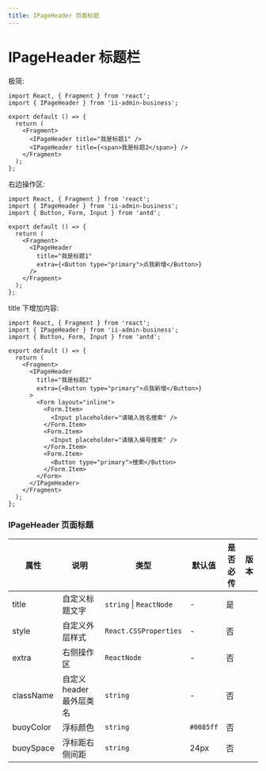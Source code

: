 ```yaml
---
title: IPageHeader 页面标题
---
```


# IPageHeader 标题栏

极简:

```tsx
import React, { Fragment } from 'react';
import { IPageHeader } from 'ii-admin-business';

export default () => {
  return (
    <Fragment>
      <IPageHeader title="我是标题1" />
      <IPageHeader title={<span>我是标题2</span>} />
    </Fragment>
  );
};
```

右边操作区:

```tsx
import React, { Fragment } from 'react';
import { IPageHeader } from 'ii-admin-business';
import { Button, Form, Input } from 'antd';

export default () => {
  return (
    <Fragment>
      <IPageHeader
        title="我是标题1"
        extra={<Button type="primary">点我新增</Button>}
      />
    </Fragment>
  );
};
```

title 下增加内容:

```tsx
import React, { Fragment } from 'react';
import { IPageHeader } from 'ii-admin-business';
import { Button, Form, Input } from 'antd';

export default () => {
  return (
    <Fragment>
      <IPageHeader
        title="我是标题2"
        extra={<Button type="primary">点我新增</Button>}
      >
        <Form layout="inline">
          <Form.Item>
            <Input placeholder="请输入姓名搜索" />
          </Form.Item>
          <Form.Item>
            <Input placeholder="请输入编号搜索" />
          </Form.Item>
          <Form.Item>
            <Button type="primary">搜索</Button>
          </Form.Item>
        </Form>
      </IPageHeader>
    </Fragment>
  );
};
```

### IPageHeader 页面标题

| 属性      | 说明                     | 类型                    | 默认值    | 是否必传 | 版本 |
| --------- | ------------------------ | ----------------------- | --------- | -------- | ---- |
| title     | 自定义标题文字           | `string` \| `ReactNode` | -         | 是       |      |
| style     | 自定义外层样式           | `React.CSSProperties`   | -         | 否       |      |
| extra     | 右侧操作区               | `ReactNode`             | -         | 否       |
| className | 自定义 header 最外层类名 | `string`                | -         | 否       |      |
| buoyColor | 浮标颜色                 | `string`                | `#0085ff` | 否       |      |
| buoySpace | 浮标距右侧间距           | `string`                | 24px      | 否       |      |
